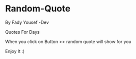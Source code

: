 # Random-Quote
By Fady Yousef -Dev

Quotes For Days 

When you click on Button >> random quote  will show for you

Enjoy It :)
